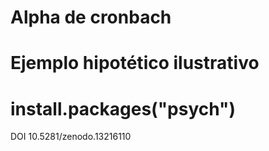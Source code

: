 # Alpha de cronbach 
# Ejemplo hipotético ilustrativo
# install.packages("psych")
 DOI 10.5281/zenodo.13216110
